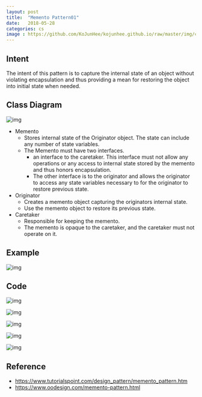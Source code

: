 ```yaml
---
layout: post
title:  "Memento Pattern01"
date:   2018-05-28
categories: cs
image : https://github.com/KoJunHee/kojunhee.github.io/raw/master/img/cs_img.jpg
---
```


## Intent

The intent of this pattern is to capture the internal state of an object without violating encapsulation and thus providing a mean for restoring the object into initial state when needed.

## Class Diagram

![img](https://github.com/KoJunHee/kojunhee.github.io/raw/master/img/memento01.png) 

- Memento
  - Stores internal state of the Originator object. The state can include any number of state variables.
  - The Memento must have two interfaces.
    - an interface to the caretaker. This interface must not allow any operations or any access to internal state stored by the memento and thus honors encapsulation. 
    - The other interface is to the originator and allows the originator to access any state variables necessary to for the originator to restore previous state.
- Originator
  - Creates a memento object capturing the originators internal state.
  - Use the memento object to restore its previous state.
- Caretaker
  - Responsible for keeping the memento.
  - The memento is opaque to the caretaker, and the caretaker must not operate on it.

## Example

![img](https://github.com/KoJunHee/kojunhee.github.io/raw/master/img/mementoPattern011.png) 

## Code

![img](https://github.com/KoJunHee/kojunhee.github.io/raw/master/img/memento02.png) 

![img](https://github.com/KoJunHee/kojunhee.github.io/raw/master/img/memento03.png) 

![img](https://github.com/KoJunHee/kojunhee.github.io/raw/master/img/memento04.png) 

![img](https://github.com/KoJunHee/kojunhee.github.io/raw/master/img/memento05.png) 

![img](https://github.com/KoJunHee/kojunhee.github.io/raw/master/img/memento06.png) 

## Reference

- <https://www.tutorialspoint.com/design_pattern/memento_pattern.htm>
- <https://www.oodesign.com/memento-pattern.html>